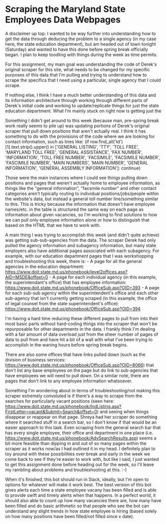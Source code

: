 # Scraping the Maryland State Employees Data Webpages

A disclaimer up top: I wanted to be way further into understanding how to get the data through deducing the problem to a single agency (in my case here, the state education department), but am headed out of town tonight (Saturday) and wanted to have this done before spring break officially began. I plan to keep toodling with things during the week as time permits.

For this assignment, my main goal was understanding the code of Derek's original scraper for this site, what needs to be changed for my specific purposes of this data that I'm pulling and trying to understand how to scrape the specifics that I need using a particular, single agency that I could scrape.

If nothing else, I think I have a much better understanding of this data and its information architecture through working through different parts of Derek's initial code and working to update/replicate things for just the state education department. What I'm mainly stuck on right now is getting just the

Something I didn't get around to this week (because man, pre-spring break work really seems to pile up) was updating portions of Derek's original scraper that pull down positions that aren't actually real. I think it has something to do with the provisions of the code where we are looking for contact information, such as lines like:
    (if row.find_all('td')[1].text.strip().upper() in ['GENERAL LISTING', 'TTY', 'TOLL FREE', 'MARYLAND TOLL FREE', 'GENERAL ASSISTANCE', 'FAX NUMBER', 'INFORMATION', 'TOLL FREE NUMBER', 'FACSIMILE', 'FACSIMILE NUMBER', 'FASCIMILE NUMBER', 'MAIN NUMBERS', 'MAIN NUMBER', 'GENERAL INFORMATION', 'GENERAL ASSEMBLY INFORMATION']:
                continue)

Those were the main instances where I could see things pulling down positions and pages that weren't actually home to employee information, as things like the "general information", "facsmile number" and other contact categories aren't typically routing to individual positions/jobs/people within the website's data, but instead a general toll number line/something similar to this. This is tricky because the information that doesn't have employee names/etc. in the table is structured the same way on each page as information about given vacancies, so I'm working to find solutions to how we can pull only employee information alone or how to distinguish that based on the HTML that we have to work with.

A main thing I was trying to accomplish this week (and didn't quite achieve) was getting sub-sub-agencies from the data. The scraper Derek had only pulled the agency information and subagency information, but many state employers also have additional pages associated with each subagency. For example, with our education department pages that I was workshopping and troubleshooting this week, there is:
    - A page for all the general agencies in the education department: https://www.doit.state.md.us/phonebook/level2offices.asp?AID=MSDE&offset=0
    - A page for each individual agency (in this example, the superintendant's office) that has employee information: https://www.doit.state.md.us/phonebook/OfficeSub.asp?OID=393
    - A page for each sub-sub agency within the superintendent's office and each other sub-agency that isn't currently getting scraped (in this example, the office of legal counsel from the state superintendent's office): https://www.doit.state.md.us/phonebook/OfficeSub.asp?OID=394

I'm having a hard time reducing these different pages to pull from into their most basic parts without hard-coding things into the scraper that won't be repurposable for other departments in the data. I frankly think I'm dealing with a fair amount of data overload just from the sheer number of pages of data to pull from and have hit a bit of a wall with what I've been trying to accomplish in the waning hours before spring break begins. 

There are also some offices that have links pulled down (such as the division of business services: https://www.doit.state.md.us/phonebook/OfficeSub.asp?OID=8066) that don't list any base employees on the page but do link to sub-agencies that have employees we will need to pull down. On a similar note, there are pages that don't link to any employee information whatsoever.

Something I'm wondering about in terms of troubleshooting/not making this scraper extremely convoluted is if there's a way to scrape from the searches for particularly vacant positions (seen here: https://www.doit.state.md.us/phonebook/IndListing.asp?FirstLetter=vacant&Submit=Search&offset=0) and seeing when things disappear or reappear on that page. Shreya had her scraper do something where it searched stuff in a search bar, so I don't know if that would be an easier approach to this task. Even scraping from the general search bar that has every single employee, their office and department in one place (i.e. https://www.doit.state.md.us/phonebook/AdvSearchResults.asp) seems a bit more feasible than dipping in and out of so many pages within the scraper as it works now/as I had outlined it in my head. I definitely plan to toy around with these possibilities over break and early in the week we come back to see if they're easier to work with, but like I said, I just wanted to get this assignment done before heading out for the week, so I'll leave my rambling about problems and troubleshooting at this. :-)

When it's finished, this bot should run in Slack, ideally, but I'm open to options for whatever will make it work best. The best version of this bot gives alerts each time a state employee vacany has been filled and is able to provide swift and timely alerts when that happens. In a perfect world, it should also able to count up how many vacancies there are, how many have been filled and do basic arithmetic so that people who see the bot can understand any slight trends in how state employee is hiring (based solely on how many positions have been filled/not filled since x date). 